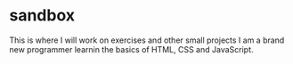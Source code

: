 sandbox
=======

This is where I will work on exercises and other small projects
I am a brand new programmer learnin the basics of HTML, CSS and JavaScript.
